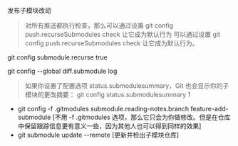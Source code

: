 发布子模块改动

> 对所有推送都执行检查，那么可以通过设置 git config push.recurseSubmodules check 让它成为默认行为
可以通过设置 git config push.recurseSubmodules check 让它成为默认行为。

git config submodule.recurse true

git config --global diff.submodule log


> 如果你设置了配置选项 status.submodulesummary，Git 也会显示你的子模块的更改摘要：
git config status.submodulesummary 1

>
- git config -f .gitmodules submodule.reading-notes.branch feature-add-submodule  [不用 -f .gitmodules 选项，那么它只会为你做修改。但是在仓库中保留跟踪信息更有意义一些，因为其他人也可以得到同样的效果]
- git submodule update --remote  [更新并检出子模块仓库]